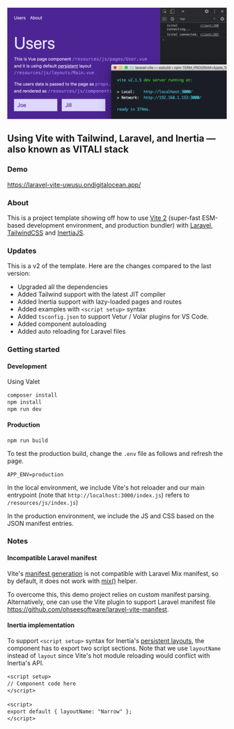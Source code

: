 ![](./screenshot.png)

## Using Vite with Tailwind, Laravel, and Inertia — also known as VITALI stack

### Demo

https://laravel-vite-uwusu.ondigitalocean.app/

### About

This is a project template showing off how to use [Vite 2](https://vitejs.dev/) (super-fast ESM-based development environment, and production bundler) with [Laravel](https://laravel.com/), [TailwindCSS](https://tailwindcss.com/) and [InertiaJS](https://inertiajs.com/).

### Updates

This is a v2 of the template. Here are the changes compared to the last version:

-   Upgraded all the dependencies
-   Added Tailwind support with the latest JIT compiler
-   Added Inertia support with lazy-loaded pages and routes
-   Added examples with `<script setup>` syntax
-   Added `tsconfig.json` to support Vetur / Volar plugins for VS Code.
-   Added component autoloading
-   Added auto reloading for Laravel files

### Getting started

#### Development

Using Valet

```
composer install
npm install
npm run dev
```

#### Production

```
npm run build
```

To test the production build, change the `.env` file as follows and refresh the page.

```env
APP_ENV=production
```

In the local environment, we include Vite's hot reloader and our main entrypoint (note that `http://localhost:3000/index.js`) refers to `/resources/js/index.js`)

In the production environment, we include the JS and CSS based on the JSON manifest entries.

### Notes

#### Incompatible Laravel manifest

Vite's [manifest generation](https://vitejs.dev/config/#build-manifest) is not compatible with Laravel Mix manifest, so by default, it does not work with [mix()](https://laravel.com/docs/8.x/helpers#method-mix) helper.

To overcome this, this demo project relies on custom manifest parsing. Alternatively, one can use the Vite plugin to support Laravel manifest file https://github.com/ohseesoftware/laravel-vite-manifest.

#### Inertia implementation

To support `<script setup>` syntax for Inertia's [persistent layouts](https://inertiajs.com/pages#persistent-layouts), the component has to export two script sections. Note that we use `layoutName` instead of `layout` since Vite's hot module reloading would conflict with Inertia's API.

```vue
<script setup>
// Component code here
</script>

<script>
export default { layoutName: "Narrow" };
</script>
```
